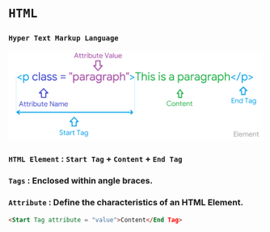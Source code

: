 # `HTML`

### `Hyper Text Markup Language`

![Element](Image/Element.png)

### `HTML Element` : `Start Tag` + `Content` + `End Tag`

### `Tags` : Enclosed within angle braces.

### `Attribute` : Define the characteristics of an HTML Element.

```html
<Start Tag attribute = "value">Content</End Tag>
```
